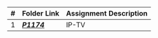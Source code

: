 |   #   | Folder Link | Assignment Description |
| :---: | ----------- | ---------------------- |
|   1  |***<a href= "">P1174<a/>***|IP-TV|

